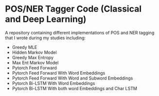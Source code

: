 # POS/NER Tagger Code (Classical and Deep Learning)
A repository containing different implementations of POS and NER tagging that I wrote during my studies including:

- Greedy MLE
- Hidden Markov Model
- Greedy Max Entropy
- Max Ent Markov Model
- Pytorch Feed Forward
- Pytorch Feed Forward With Word Embeddings
- Pytorch Feed Forward With Word and Subword Embeddings
- Pytorch Bi-LSTM With Word Embeddings
- Pytorch Bi-LSTM With both word Embeddings and Char LSTM

